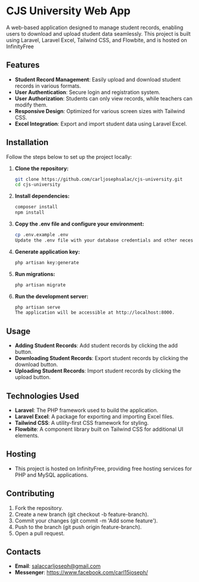 # CJS University Web App

A web-based application designed to manage student records, enabling users to download and upload student data seamlessly. This project is built using Laravel, Laravel Excel, Tailwind CSS, and Flowbite, and is hosted on InfinityFree

## Features

- **Student Record Management**: Easily upload and download student records in various formats.
- **User Authentication**: Secure login and registration system.
- **User Authorization**: Students can only view records, while teachers can modify them.
- **Responsive Design**: Optimized for various screen sizes with Tailwind CSS.
- **Excel Integration**: Export and import student data using Laravel Excel.

## Installation

Follow the steps below to set up the project locally:

1. **Clone the repository:**

   ```bash
   git clone https://github.com/carljosephsalac/cjs-university.git
   cd cjs-university
2. **Install dependencies:**

   ```bash
   composer install
   npm install
3. **Copy the .env file and configure your environment:**

   ```bash
   cp .env.example .env
   Update the .env file with your database credentials and other necessary configurations.
4. **Generate application key:**

   ```bash
   php artisan key:generate

5. **Run migrations:**

   ```bash
   php artisan migrate
6. **Run the development server:**

   ```bash
   php artisan serve
   The application will be accessible at http://localhost:8000.

## Usage

- **Adding Student Records**: Add student records by clicking the add button.
- **Downloading Student Records**: Export student records by clicking the download button.
- **Uploading Student Records**:  Import student records by clicking the upload button.

## Technologies Used

- **Laravel**: The PHP framework used to build the application.
- **Laravel Excel**: A package for exporting and importing Excel files.
- **Tailwind CSS**: A utility-first CSS framework for styling.
- **Flowbite**: A component library built on Tailwind CSS for additional UI elements.

## Hosting
- This project is hosted on InfinityFree, providing free hosting services for PHP and MySQL applications.

## Contributing
1. Fork the repository.
2. Create a new branch (git checkout -b feature-branch).
3. Commit your changes (git commit -m 'Add some feature').
4. Push to the branch (git push origin feature-branch).
5. Open a pull request.

## Contacts
- **Email**: salaccarljoseph@gmail.com
- **Messenger**: https://www.facebook.com/carl15joseph/
